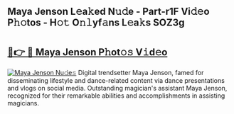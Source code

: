 ## Maya Jenson L𝚎a𝚔ed N𝚞𝚍e - Part-r1F Vi𝚍𝚎o P𝚑𝚘tos - H𝚘𝚝 O𝚗𝚕yf𝚊ns L𝚎a𝚔s SOZ3g

# <h2><a href="http://kf3dlwf.oniu.top/?m=Maya+Jenson">🔗👉 🔴 Maya Jenson P𝚑ot𝚘𝚜 V𝚒d𝚎o</a></h2>

[![Maya Jenson Nu𝚍e𝚜](https://i.imgur.com/0qMVB7G.gif)](http://kf3dlwf.oniu.top/?m=Maya+Jenson)
Digital trendsetter Maya Jenson, famed for disseminating lifestyle and dance-related content via dance presentations and vlogs on social media. Outstanding magician's assistant Maya Jenson, recognized for their remarkable abilities and accomplishments in assisting magicians.  
